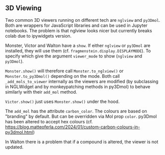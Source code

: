 ## 3D Viewing

Two common 3D viewers running on different tech are `nglview` and `py3Dmol`.
Both are wrappers for JavaScript libraries and can be used in Jupyter notebooks.
The problem is that nglview looks nicer but currently breaks colab due to ipywidgets version.

Monster, Victor and Walton have a ``show``.
If either `nglview` or `py3Dmol` are installed, they will use them (cf. `fragmenstein.display.DISPLAYMODE`).
To specify which give the argument `viewer_mode` to show (`nglview` and `py3Dmol`).

`Monster.show()` will therefore call `Monster.to_nglview()` or `Monster.to_py3Dmol()` depending on the mode.
Both call `_add_mols_to_viewer` internally as the viewers are modified
(by subclassing in NGLWidget and by monkeypatching methods in py3Dmol) to behave similarly with their `add_mol` method.

`Victor.show()` just uses `Monster.show()` under the hood.

The `add_mol` has the attribute `carbon_color`.
The colours are based on "branding" by default. But can be overridden via Mol prop `color`.
py3Dmol has been altered to accept hex colours (cf. https://blog.matteoferla.com/2024/01/custom-carbon-colours-in-py3dmol.html)

In Walton there is a problem that if a compound is altered, the viewer is not updated.